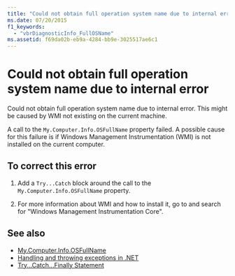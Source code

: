 ```yaml
---
title: "Could not obtain full operation system name due to internal error"
ms.date: 07/20/2015
f1_keywords: 
  - "vbrDiagnosticInfo_FullOSName"
ms.assetid: f69da02b-eb9a-4284-bb9e-3025517ae6c1
---
```

# Could not obtain full operation system name due to internal error
Could not obtain full operation system name due to internal error. This might be caused by WMI not existing on the current machine.  
  
 A call to the `My.Computer.Info.OSFullName` property failed. A possible cause for this failure is if Windows Management Instrumentation (WMI) is not installed on the current computer.  
  
## To correct this error  
  
1. Add a `Try...Catch` block around the call to the `My.Computer.Info.OSFullName` property.  
  
2. For more information about WMI and how to install it, go to  and search for "Windows Management Instrumentation Core".  
  
## See also

- [My.Computer.Info.OSFullName](xref:Microsoft.VisualBasic.Devices.ComputerInfo.OSFullName)
- [Handling and throwing exceptions in .NET](../../standard/exceptions/index.md)
- [Try...Catch...Finally Statement](../language-reference/statements/try-catch-finally-statement.md)
